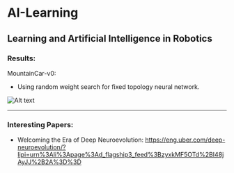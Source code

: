 # AI-Learning
Learning and Artificial Intelligence in Robotics
--------
### Results:

MountainCar-v0:
- Using random weight search for fixed topology neural network.

![Alt text](https://github.com/OakLake/AI-Learning/blob/master/MountainCar/MountainCar_NN.gif)

--------
### Interesting Papers:

- Welcoming the Era of Deep Neuroevolution: https://eng.uber.com/deep-neuroevolution/?lipi=urn%3Ali%3Apage%3Ad_flagship3_feed%3BzyxkMF5OTd%2BI48jAyJJ%2B2A%3D%3D
